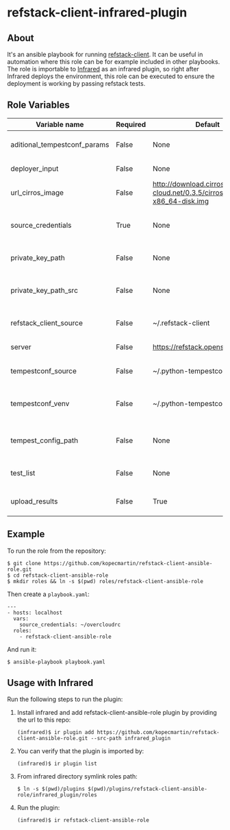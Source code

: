 # refstack-client-infrared-plugin

## About
It's an ansible playbook for running [refstack-client](https://github.com/openstack/refstack-client).
It can be useful in automation where this role can be for example included in other playbooks.
The role is importable to [Infrared](https://github.com/redhat-openstack/infrared.git) as an infrared
plugin, so right after Infrared deploys the environment, this role can be executed to ensure the
deployment is working by passing refstack tests.

## Role Variables

| Variable name                | Required | Default                                                             | Type    | Description                                                                     |
|------------------------------|----------|---------------------------------------------------------------------|---------|---------------------------------------------------------------------------------|
| aditional_tempestconf_params | False    | None                                                                | String  | Aditional arguments to passed to discover-tempest-config tool.                  |
| deployer_input               | False    | None                                                                | String  | Pat to a deployer input file.                                                   |
| url_cirros_image             | False    | http://download.cirros-cloud.net/0.3.5/cirros-0.3.5-x86_64-disk.img | String  | Path or link to cirros image.                                                   |
| source_credentials           | True     | None                                                                | String  | File or command to be sourced: keystonerc_admin/openrc admin admin.             |
| private_key_path             | False    | None                                                                | String  | If defined, results will be uploaded to the corresponding account.              |
| private_key_path_src         | False    | None                                                                | String  | If defined, the is copiked to the targeted machine to private_key_path location.|
| refstack_client_source       | False    | ~/.refstack-client                                                  | String  | Destination where refstack-client will be cloned.                               |
| server                       | False    | https://refstack.openstack.org/api                                  | String  | Server url where results will be uploaded.                                      |
| tempestconf_source           | False    | ~/.python-tempestconf                                               | String  | Destination where python-tempestconf will be cloned.                            |
| tempestconf_venv             | False    | ~/.python-tempestconf/job_venv                                      | String  | Destination of virtualenv where python-tempestconf will be installed.           |
| tempest_config_path          | False    | None                                                                | String  | Destination of tempest configuration file to be used for running refstack tests.|
| test_list                    | False    | None                                                                | String  | A path or an URL to a test list text file containing specific test cases.       |
| upload_results               | False    | True                                                                | Bool    | Whether results should be uploaded to a server or not.                          |

## Example
To run the role from the repository:
```
$ git clone https://github.com/kopecmartin/refstack-client-ansible-role.git
$ cd refstack-client-ansible-role
$ mkdir roles && ln -s $(pwd) roles/refstack-client-ansible-role
```
Then create a `playbook.yaml`:
```
---
- hosts: localhost
  vars:
    source_credentials: ~/overcloudrc
  roles:
    - refstack-client-ansible-role
```
And run it:
```
$ ansible-playbook playbook.yaml
```


## Usage with Infrared

Run the following steps to run the plugin:
1. Install infrared and add refstack-client-ansible-role plugin by providing the url to this repo:
    ```
    (infrared)$ ir plugin add https://github.com/kopecmartin/refstack-client-ansible-role.git --src-path infrared_plugin
    ```
2. You can verify that the plugin is imported by:
    ```
    (infrared)$ ir plugin list
    ```
3. From infrared directory symlink roles path:
    ```
    $ ln -s $(pwd)/plugins $(pwd)/plugins/refstack-client-ansible-role/infrared_plugin/roles
    ```
4. Run the plugin:
    ```
    (infrared)$ ir refstack-client-ansible-role
    ```
